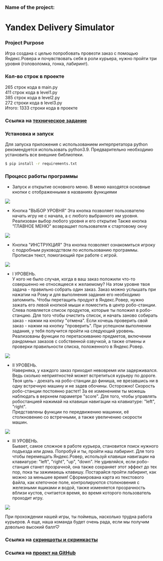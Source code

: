 ### Name of the project:  
# Yandex Delivery Simulator

### Project Purpose
Игра создана с целью попробовать провезти заказ с помощью Яндекс.Ровера 
и почувствовать себя в роли курьера,
нужно пройти три уровня (головоломка, гонка, лабиринт).

### Кол-во строк в проекте
265 строк кода в main.py  
411 строк кода в level1.py  
385 строк кода в level2.py  
272 строки кода в level3.py  
Итого: 1333 строки кода в проекте

### Ссылка на [**техническое задание**](materials/technical_specification.md)

### Установка и запуск

Для запуска приложения с использованием интерпретатора python рекомендуется использовать python3.9.
Предварительно необходимо установить все внешние библиотеки.

```sh
$ pip install -r requirements.txt
```

### Процесс работы программы

- Запуск и открытие основного меню.
В меню находятся основные кнопки с отображенными в названиях функциями

![](materials/skrins/start_window.png)

- Кнопка "ВЫБОР УРОВНЯ"
Эта кнопка позволяет пользователю начать 
игру не с начала, а с любого выбранного им уровня. 
Реализован выбор любого уровня и его открытие
Также кнопка "ГЛАВНОЕ МЕНЮ" возвращает пользователя к стартовому окну

![](materials/skrins/changer.png)

- Кнопка "ИНСТРУКЦИЯ"
Эта кнопка позволяет ознакомиться игроку
с подробным руководством по использованию программы.
Прописан текст, помогающий при работе с игрой.

![](materials/skrins/instrucion_i.png)

- I УРОВЕНЬ.  
У кого не было случая, когда в ваш заказ положили
что-то совершенно не относящееся к желаемому? На этом уровне твоя 
задача - правильно собрать один заказ. Заказ можно услышать при 
нажатии на Рому и для выполнения задания его необходимо запомнить. 
Чтобы перетащить продукт в Яндекс.Ровер, нужно зажать его левой
кнопкой мыши и поместить в центр робо-станции. Слева появляется
список продуктов, которые ты положил в робо-станцию. Для того 
чтобы очистить список, и начать заново собирать заказ - нажми на кнопку
"отмена". Если хочешь проверить свой заказ - нажми на кнопку "проверить".
При успешном выполнении задания, у тебя получится пройти на следующий уровень.  
Реализованы функции по перетаскиванию предметов, включении рандомных 
заказов с собственной озвучкой, а также отмены и проверки правильности
списка, положенного в Яндекс.Ровер.

![](materials/skrins/level_1.png)

- II УРОВЕНЬ.  
Наверняка, у каждого заказ приходил невовремя или задерживался. 
Ведь сколько неприятностей может встретиться курьеру по дороге. 
Твоя цель - доехать на робо-станции до финиша, не врезавшись ни в 
одну встречную машину и не задев обочины. Осторожно! Скорость 
робо-станции постоянно растет! За ее изменением ты можешь наблюдать
в верхнем параметре "score". Для того, чтобы управлять робостанцией
нажимай на клавиши навигации на клавиатуре: "left", "right".  
Представлены функции по передвижению машинки, её столкновению 
со встречными, а также увеличению скорости машин.

![](materials/skrins/level_2.png)


- III УРОВЕНЬ.  
Бывает, самое сложное в работе курьера, становится поиск нужного
подъезда или дома. Попробуй и ты, пройти наш лабиринт. Для того
чтобы перемещать Яндекс.Ровер, используй клавиши навигации на клавиатуре:
"left", "right", "up", "down". Не удивляйся, если робо-станция станет
прозрачной, она также сохраняет этот эффект до тех пор, пока ты 
зажимаешь клавишу. Постарайся пройти лабиринт, как можно за меньшее
время!
Сформирована карта из текстового файла, как клеточное поле, контролируются 
столкновения с железными ящиками и водой, также изменяется прозрачность
вблизи кустов, считается время, во время которого пользователь проходит игру.

![](materials/skrins/level_3.png)

При прохождении нашей игры, ты поймешь, насколько трудна работа курьеров. 
А еще, наша команда будет очень рада, если мы получим довольно высокий балл♡

### Ссылка на [**скриншоты и скринкасты**](https://disk.yandex.ru/d/wzsImk2ppxJXQg)

### Ссылка на [**проект на GitHub**](https://github.com/PolinaBack/PYGAME_PROJECT)